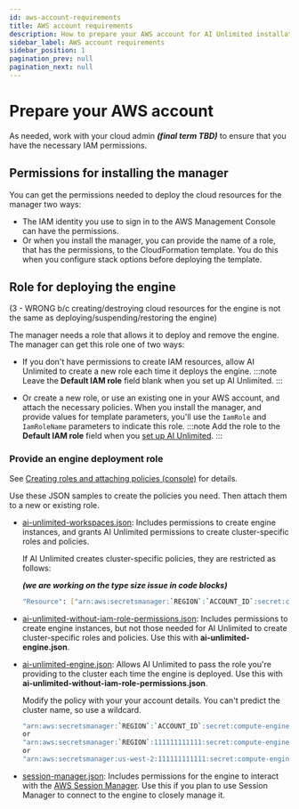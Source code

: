 ```yaml
---
id: aws-account-requirements
title: AWS account requirements
description: How to prepare your AWS account for AI Unlimited installation
sidebar_label: AWS account requirements
sidebar_position: 1
pagination_prev: null
pagination_next: null
---
```


# Prepare your AWS account

As needed, work with your cloud admin ***(final term TBD)*** to ensure that you have the necessary IAM permissions.


## Permissions for installing the manager

You can get the permissions needed to deploy the cloud resources for the manager two ways:

- The IAM identity you use to sign in to the AWS Management Console can have the permissions.
- Or when you install the manager, you can provide the name of a role, that has the permissions, to the CloudFormation template. You do this when you configure stack options before deploying the template.


## Role for deploying the engine

(3 - WRONG  b/c creating/destroying cloud resources for the engine is not the same as deploying/suspending/restoring the engine)

The manager needs a role that allows it to deploy and remove the engine. The manager can get this role one of two ways:

- If you don't have permissions to create IAM resources, allow AI Unlimited to create a new role each time it deploys the engine.
	:::note
	Leave the **Default IAM role** field blank when you set up AI Unlimited.
	:::

- Or create a new role, or use an existing one in your AWS account, and attach the necessary policies. When you install the manager, and provide values for template parameters, you'll use the `IamRole` and `IamRoleName` parameters to indicate this role. 
	:::note
	Add the role to the **Default IAM role** field when you [set up AI Unlimited](/docs/install-ai-unlimited/setup-ai-unlimited.md).
	:::


### Provide an engine deployment role

See [Creating roles and attaching policies (console)](https://docs.aws.amazon.com/IAM/latest/UserGuide/access_policies_job-functions_create-policies.html) for details. 

Use these JSON samples to create the policies you need. Then attach them to a new or existing role. 

- [ai-unlimited-workspaces.json](https://github.com/Teradata/ai-unlimited/blob/develop/deployments/aws/policies/ai-unlimited-workspaces.json): Includes permissions to create engine instances, and grants AI Unlimited permissions to create cluster-specific roles and policies.<br/>

	If AI Unlimited creates cluster-specific policies, they are restricted as follows:
	
	***(we are working on the type size issue in code blocks)***

    ```bash
    "Resource": ["arn:aws:secretsmanager:`REGION`:`ACCOUNT_ID`:secret:compute-engine/`CLUSTER_NAME`/`SECRET_NAME`"]
    ```

- [ai-unlimited-without-iam-role-permissions.json](https://github.com/Teradata/ai-unlimited/blob/develop/deployments/aws/policies/ai-unlimited-workspaces-without-iam-role-permissions.json): Includes permissions to create engine instances, but not those needed for AI Unlimited to create cluster-specific roles and policies. Use this with **ai-unlimited-engine.json**.

- [ai-unlimited-engine.json](https://github.com/Teradata/ai-unlimited/blob/develop/deployments/aws/policies/ai-unlimited-engine.json): Allows AI Unlimited to pass the role you're providing to the cluster each time the engine is deployed. Use this with **ai-unlimited-without-iam-role-permissions.json**.<br/>

	Modify the policy with your your account details. You can't predict the cluster name, so use a wildcard.
	
    ``` bash
    "arn:aws:secretsmanager:`REGION`:`ACCOUNT_ID`:secret:compute-engine/*"
    or
    "arn:aws:secretsmanager:`REGION`:111111111111:secret:compute-engine/*"
    or
    "arn:aws:secretsmanager:us-west-2:111111111111:secret:compute-engine/*"
    ```

- [session-manager.json](https://github.com/Teradata/ai-unlimited/blob/develop/deployments/aws/policies/session-manager.json): Includes permissions for the engine to interact with the [AWS Session Manager](https://docs.aws.amazon.com/systems-manager/latest/userguide/session-manager.html). Use this if you plan to use Session Manager to connect to the engine to closely manage it.





